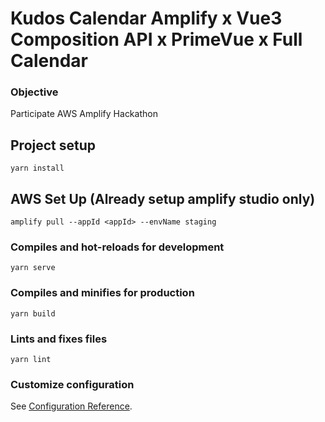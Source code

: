 # Kudos Calendar Amplify x Vue3 Composition API x PrimeVue x Full Calendar

### Objective
Participate AWS Amplify Hackathon

## Project setup
```
yarn install
```

## AWS Set Up (Already setup amplify studio only)
```
amplify pull --appId <appId> --envName staging
```
### Compiles and hot-reloads for development
```
yarn serve
```

### Compiles and minifies for production
```
yarn build
```

### Lints and fixes files
```
yarn lint
```

### Customize configuration
See [Configuration Reference](https://cli.vuejs.org/config/).
